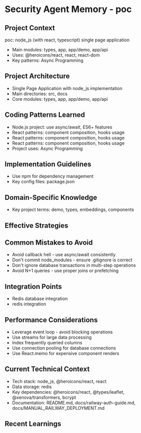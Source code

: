 # Security Agent Memory - poc

<!-- MEMORY LIMITS: 8KB max | 10 sections max | 15 items per section -->
<!-- Last Updated: 2025-08-12 15:11:53 | Auto-updated by: security -->

## Project Context
poc: node_js (with react, typescript) single page application
- Main modules: types, app, app/demo, app/api
- Uses: @heroicons/react, react, react-dom
- Key patterns: Async Programming

## Project Architecture
- Single Page Application with node_js implementation
- Main directories: src, docs
- Core modules: types, app, app/demo, app/api

## Coding Patterns Learned
- Node.js project: use async/await, ES6+ features
- React patterns: component composition, hooks usage
- React patterns: component composition, hooks usage
- React patterns: component composition, hooks usage
- Project uses: Async Programming

## Implementation Guidelines
- Use npm for dependency management
- Key config files: package.json

## Domain-Specific Knowledge
<!-- Agent-specific knowledge for poc domain -->
- Key project terms: demo, types, embeddings, components

## Effective Strategies
<!-- Successful approaches discovered through experience -->

## Common Mistakes to Avoid
- Avoid callback hell - use async/await consistently
- Don't commit node_modules - ensure .gitignore is correct
- Don't ignore database transactions in multi-step operations
- Avoid N+1 queries - use proper joins or prefetching

## Integration Points
- Redis database integration
- redis integration

## Performance Considerations
- Leverage event loop - avoid blocking operations
- Use streams for large data processing
- Index frequently queried columns
- Use connection pooling for database connections
- Use React.memo for expensive component renders

## Current Technical Context
- Tech stack: node_js, @heroicons/react, react
- Data storage: redis
- Key dependencies: @heroicons/react, @types/leaflet, @xenova/transformers, bcrypt
- Documentation: README.md, docs/railway-auth-guide.md, docs/MANUAL_RAILWAY_DEPLOYMENT.md

## Recent Learnings
<!-- Most recent discoveries and insights -->
